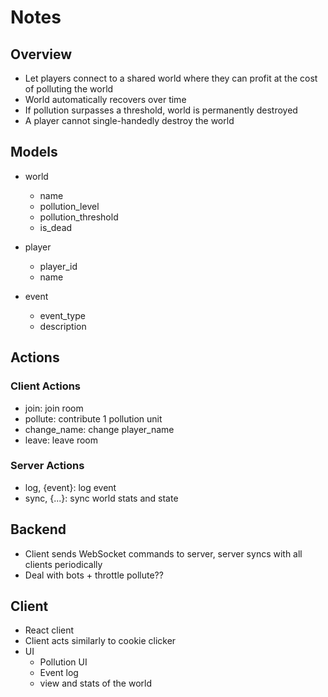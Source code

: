 # Notes

## Overview
  - Let players connect to a shared world where they can profit at the cost of polluting the world
  - World automatically recovers over time
  - If pollution surpasses a threshold, world is permanently destroyed
  - A player cannot single-handedly destroy the world

## Models
  - world
    - name
    - pollution_level
    - pollution_threshold
    - is_dead

  - player
    - player_id
    - name

  - event
    - event_type
    - description

## Actions

### Client Actions
  - join: join room
  - pollute: contribute 1 pollution unit
  - change_name: change player_name
  - leave: leave room

### Server Actions
  - log, {event}: log event
  - sync, {...}: sync world stats and state

## Backend
  - Client sends WebSocket commands to server, server syncs with all clients periodically
  - Deal with bots + throttle pollute??

## Client
  - React client
  - Client acts similarly to cookie clicker
  - UI
    - Pollution UI
    - Event log
    - view and stats of the world


